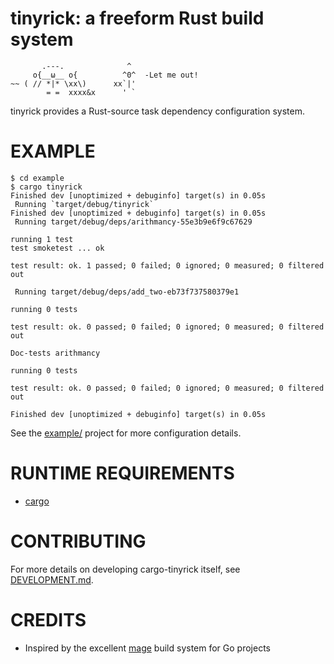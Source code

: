 # tinyrick: a freeform Rust build system

```
       .---.              ^
     o{__ω__ o{          ^0^  -Let me out!
~~ ( // *|* \xx\)      xx`|'
        = =  xxxx&x      ' `
```

tinyrick provides a Rust-source task dependency configuration system.

# EXAMPLE

```console
$ cd example
$ cargo tinyrick
Finished dev [unoptimized + debuginfo] target(s) in 0.05s
 Running `target/debug/tinyrick`
Finished dev [unoptimized + debuginfo] target(s) in 0.05s
 Running target/debug/deps/arithmancy-55e3b9e6f9c67629

running 1 test
test smoketest ... ok

test result: ok. 1 passed; 0 failed; 0 ignored; 0 measured; 0 filtered out

 Running target/debug/deps/add_two-eb73f737580379e1

running 0 tests

test result: ok. 0 passed; 0 failed; 0 ignored; 0 measured; 0 filtered out

Doc-tests arithmancy

running 0 tests

test result: ok. 0 passed; 0 failed; 0 ignored; 0 measured; 0 filtered out

Finished dev [unoptimized + debuginfo] target(s) in 0.05s
```

See the [example/](example) project for more configuration details.

# RUNTIME REQUIREMENTS

* [cargo](https://www.rust-lang.org/en-US/)

# CONTRIBUTING

For more details on developing cargo-tinyrick itself, see [DEVELOPMENT.md](DEVELOPMENT.md).

# CREDITS

* Inspired by the excellent [mage](https://magefile.org/) build system for Go projects
